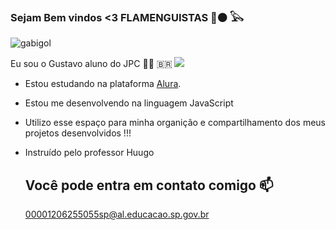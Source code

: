 ### Sejam Bem vindos <3 FLAMENGUISTAS 🔴⚫ 𓅂 

   ![gabigol](https://media1.tenor.com/m/_VCfRgc1atoAAAAd/gabigol.gif)

 Eu sou o Gustavo aluno do JPC 👨🏾 🇧🇷
 ![](j)

- Estou estudando na plataforma [Alura](https://cursos.alura.com.br ).
  
- Estou me desenvolvendo na linguagem JavaScript
  
- Utilizo esse espaço para minha organição e compartilhamento dos meus projetos desenvolvidos !!!
  
- Instruído pelo professor Huugo



  ## Você pode entra em contato comigo 📫

  00001206255055sp@al.educacao.sp.gov.br
  
